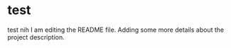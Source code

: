 # test
test nih
I am editing the README file. Adding some more details about the project description.

